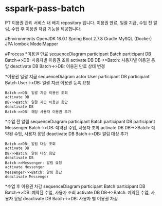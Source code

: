 # sspark-pass-batch
PT 이용권 관리 서비스 내 배치 repository 입니다. 이용권 만료, 일괄 지급, 수업 전 알림, 수업 후 이용권 차감 기능을 제공합니다.

#Environments
OpenJDK 18.0.1
Spring Boot 2.7.8
Gradle
MySQL (Docker)
JPA
lombok
ModelMapper

#Process
*이용권 만료
sequenceDiagram
    participant Batch
    participant DB
    Batch->>DB: 사용자별 이용권 조회
    activate DB
    DB->>Batch: 사용자별 이용권 응답
    deactivate DB
    Batch->>DB: 이용권 만료 상태 변경

*이용권 일괄 지금
sequenceDiagram
    actor User
    participant DB
    participant Batch
    User->>DB: 일괄 지급 이용권 등록 요청

    Batch->>DB: 일괄 지급 이용권 조회
    activate DB
    DB->>Batch: 일괄 지급 이용권 응답
    deactivate DB
    Batch->>DB: 해당 사용자 이용권 추가
    
 *수업 전 알림
 sequenceDiagram
    participant Batch
    participant DB
    participant Messenger
    Batch->>DB: 예약된 수업, 사용자 조회
    activate DB
    DB->>Batch: 예약된 수업, 사용자 응답
    deactivate DB
    Batch->>DB: 알림 대상 추가
    
    Batch->>DB: 알림 대상 조회
    activate DB
    DB->>Batch: 알림 대상 응답
    deactivate DB
    Batch->>Messenger: 알림 요청
    activate Messenger
    Messenger->>Batch: 알림 응답
    deactivate Messenger

 
 *수업 후 이용권 차감
 sequenceDiagram
    participant Batch
    participant DB
    Batch->>DB: 예약된 수업, 사용자 조회
    activate DB
    DB->>Batch: 예약된 수업, 사용자 응답
    deactivate DB
    Batch->>DB: 사용자 별 이용권 차감

    
    
